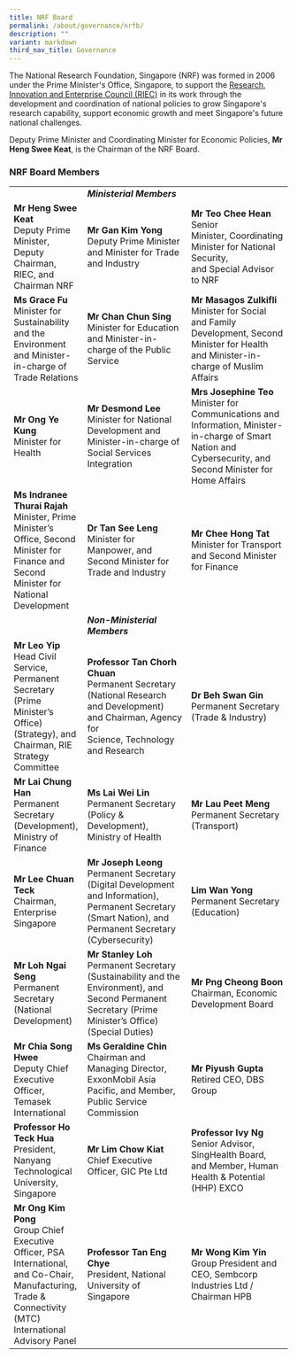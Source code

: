 ```yaml
---
title: NRF Board
permalink: /about/governance/nrfb/
description: ""
variant: markdown
third_nav_title: Governance
---
```

The National Research Foundation, Singapore (NRF) was formed in 2006 under the Prime Minister's Office, Singapore, to support the [Research, Innovation and Enterprise Council (RIEC)](/about/governance/riec/) in its work through the development and coordination of national policies to grow Singapore's research capability, support economic growth and meet Singapore's future national challenges.

Deputy Prime Minister and Coordinating Minister for Economic Policies, **Mr Heng Swee Keat**, is the Chairman of the NRF Board.

### NRF Board Members ###

| | |  |
| -------- | -------- | -------- |
||***Ministerial Members***
| **Mr Heng Swee Keat**<br>Deputy Prime Minister, Deputy Chairman, RIEC, and Chairman NRF | **Mr Gan Kim Yong**<br>Deputy Prime Minister and Minister for Trade and Industry | **Mr Teo Chee Hean**<br>Senior Minister,&nbsp;Coordinating Minister&nbsp;for&nbsp;National Security, and&nbsp;Special&nbsp;Advisor to NRF
| **Ms Grace Fu**<br>Minister for Sustainability and the Environment and Minister-in-charge of Trade Relations | **Mr Chan Chun Sing**<br>Minister for Education and Minister-in-charge of the Public Service | **Mr Masagos Zulkifli**<br>Minister for Social and Family Development, Second Minister for Health and Minister-in-charge of Muslim Affairs
| **Mr Ong Ye Kung**<br>Minister for Health | **Mr Desmond Lee**<br>Minister for National Development and Minister-in-charge of Social Services Integration | **Mrs Josephine Teo**<br>Minister for Communications and Information, Minister-in-charge of Smart Nation and Cybersecurity, and Second Minister for Home Affairs
| **Ms Indranee Thurai Rajah**<br>Minister, Prime Minister’s Office, Second Minister for Finance and Second Minister for National Development | **Dr Tan See Leng**<br>Minister for Manpower, and Second Minister for Trade and Industry | **Mr Chee Hong Tat**<br>Minister for Transport and Second Minister for Finance
||***Non-Ministerial Members***||
| **Mr Leo Yip**<br>Head Civil Service, Permanent Secretary (Prime Minister’s Office) (Strategy), and Chairman, RIE Strategy Committee | **Professor Tan Chorh Chuan**<br>Permanent Secretary (National&nbsp;Research and Development) and&nbsp;Chairman,&nbsp;Agency for Science,&nbsp;Technology and Research | **Dr Beh Swan Gin**<br>Permanent Secretary (Trade &amp; Industry)
| **Mr Lai Chung Han**<br>Permanent Secretary (Development), Ministry of Finance | **Ms Lai Wei Lin**<br> Permanent Secretary (Policy &amp; Development), Ministry of Health | **Mr Lau Peet Meng**<br>Permanent Secretary (Transport)
| **Mr Lee Chuan Teck**<br>Chairman, Enterprise Singapore |**Mr Joseph Leong**<br>Permanent Secretary (Digital Development and Information), Permanent Secretary (Smart Nation), and Permanent Secretary (Cybersecurity) | **Lim Wan Yong**<br>Permanent Secretary (Education)
| **Mr Loh Ngai Seng**<br>Permanent Secretary (National Development) | **Mr Stanley Loh**<br>Permanent Secretary (Sustainability and the Environment), and Second Permanent Secretary (Prime Minister’s Office) (Special Duties) | **Mr Png Cheong Boon**<br>Chairman, Economic Development Board
| **Mr Chia Song Hwee** <br> Deputy Chief Executive Officer, Temasek International | **Ms Geraldine Chin**<br>Chairman and Managing Director, ExxonMobil Asia Pacific, and Member, Public Service Commission | **Mr Piyush Gupta**<br>Retired CEO, DBS Group
| **Professor Ho Teck Hua**<br>President, Nanyang Technological University, Singapore | **Mr Lim Chow Kiat**<br>Chief Executive Officer, GIC Pte Ltd | **Professor Ivy Ng** <br> Senior Advisor, SingHealth Board, and Member, Human Health &amp; Potential (HHP) EXCO
| **Mr Ong Kim Pong**<br>Group Chief Executive Officer, PSA International, and Co-Chair, Manufacturing, Trade &amp; Connectivity (MTC) International Advisory Panel | **Professor&nbsp;Tan Eng Chye**<br>President, National University of Singapore | **Mr Wong Kim Yin**<br>Group President and CEO, Sembcorp Industries Ltd / Chairman HPB